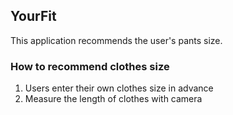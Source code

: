 ## YourFit
This application recommends the user's pants size.
### How to recommend clothes size
1. Users enter their own clothes size in advance
2. Measure the length of clothes with camera
